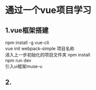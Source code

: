 # 通过一个vue项目学习

## 1.vue框架搭建
npm install -g vue-cli <br/>
vue init webpack-simple 项目名称 <br/>
进入上一步初始化的项目文件夹  npm install <br/>
npm run dev <br/>
引入ui框架muse-u <br/>

## 2.
